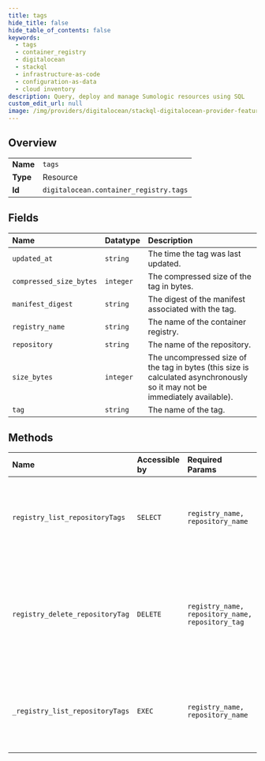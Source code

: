 ```yaml
---
title: tags
hide_title: false
hide_table_of_contents: false
keywords:
  - tags
  - container_registry
  - digitalocean    
  - stackql
  - infrastructure-as-code
  - configuration-as-data
  - cloud inventory
description: Query, deploy and manage Sumologic resources using SQL
custom_edit_url: null
image: /img/providers/digitalocean/stackql-digitalocean-provider-featured-image.png
---
```

  
    

## Overview
<table><tbody>
<tr><td><b>Name</b></td><td><code>tags</code></td></tr>
<tr><td><b>Type</b></td><td>Resource</td></tr>
<tr><td><b>Id</b></td><td><code>digitalocean.container_registry.tags</code></td></tr>
</tbody></table>

## Fields
| Name | Datatype | Description |
|:-----|:---------|:------------|
| `updated_at` | `string` | The time the tag was last updated. |
| `compressed_size_bytes` | `integer` | The compressed size of the tag in bytes. |
| `manifest_digest` | `string` | The digest of the manifest associated with the tag. |
| `registry_name` | `string` | The name of the container registry. |
| `repository` | `string` | The name of the repository. |
| `size_bytes` | `integer` | The uncompressed size of the tag in bytes (this size is calculated asynchronously so it may not be immediately available). |
| `tag` | `string` | The name of the tag. |
## Methods
| Name | Accessible by | Required Params | Description |
|:-----|:--------------|:----------------|:------------|
| `registry_list_repositoryTags` | `SELECT` | `registry_name, repository_name` | To list all tags in your container registry repository, send a GET<br />request to `/v2/registry/$REGISTRY_NAME/repositories/$REPOSITORY_NAME/tags`.<br /><br />Note that if your repository name contains `/` characters, it must be<br />URL-encoded in the request URL. For example, to list tags for<br />`registry.digitalocean.com/example/my/repo`, the path would be<br />`/v2/registry/example/repositories/my%2Frepo/tags`.<br /> |
| `registry_delete_repositoryTag` | `DELETE` | `registry_name, repository_name, repository_tag` | To delete a container repository tag, send a DELETE request to<br />`/v2/registry/$REGISTRY_NAME/repositories/$REPOSITORY_NAME/tags/$TAG`.<br /><br />Note that if your repository name contains `/` characters, it must be<br />URL-encoded in the request URL. For example, to delete<br />`registry.digitalocean.com/example/my/repo:mytag`, the path would be<br />`/v2/registry/example/repositories/my%2Frepo/tags/mytag`.<br /><br />A successful request will receive a 204 status code with no body in response.<br />This indicates that the request was processed successfully.<br /> |
| `_registry_list_repositoryTags` | `EXEC` | `registry_name, repository_name` | To list all tags in your container registry repository, send a GET<br />request to `/v2/registry/$REGISTRY_NAME/repositories/$REPOSITORY_NAME/tags`.<br /><br />Note that if your repository name contains `/` characters, it must be<br />URL-encoded in the request URL. For example, to list tags for<br />`registry.digitalocean.com/example/my/repo`, the path would be<br />`/v2/registry/example/repositories/my%2Frepo/tags`.<br /> |
